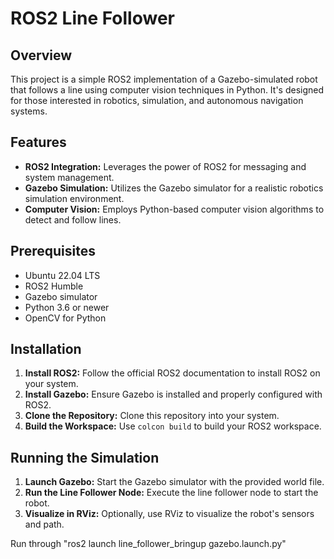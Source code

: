 # ROS2 Line Follower

## Overview
This project is a simple ROS2 implementation of a Gazebo-simulated robot that follows a line using computer vision techniques in Python. It's designed for those interested in robotics, simulation, and autonomous navigation systems.

## Features
- **ROS2 Integration:** Leverages the power of ROS2 for messaging and system management.
- **Gazebo Simulation:** Utilizes the Gazebo simulator for a realistic robotics simulation environment.
- **Computer Vision:** Employs Python-based computer vision algorithms to detect and follow lines.

## Prerequisites
- Ubuntu 22.04 LTS
- ROS2 Humble
- Gazebo simulator
- Python 3.6 or newer
- OpenCV for Python

## Installation
1. **Install ROS2:** Follow the official ROS2 documentation to install ROS2 on your system.
2. **Install Gazebo:** Ensure Gazebo is installed and properly configured with ROS2.
3. **Clone the Repository:** Clone this repository into your system.
5. **Build the Workspace:** Use `colcon build` to build your ROS2 workspace.

## Running the Simulation
1. **Launch Gazebo:** Start the Gazebo simulator with the provided world file.
2. **Run the Line Follower Node:** Execute the line follower node to start the robot.
3. **Visualize in RViz:** Optionally, use RViz to visualize the robot's sensors and path.

Run through "ros2 launch line_follower_bringup gazebo.launch.py"
